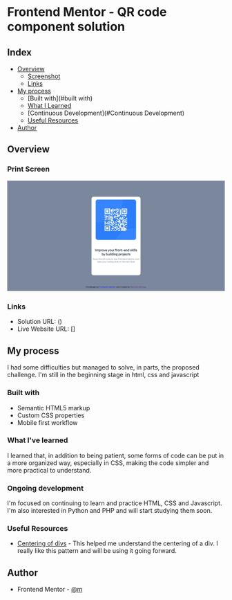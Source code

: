 # Frontend Mentor - QR code component solution

## Index

- [Overview](#Overview)
    - [Screenshot](#screenshot)
    - [Links](#links)
- [My process](#my-process)
    - [Built with](#built with)
    - [What I Learned](#What-I-Learned)
    - [Continuous Development](#Continuous Development)
    - [Useful Resources](#useful-resources)
- [Author](#author)

## Overview

### Print Screen

![](./images/Captura%20da%20Web_24-1-2023_135856_.jpeg)

### Links

- Solution URL: ()
- Live Website URL: []

## My process

I had some difficulties but managed to solve, in parts, the proposed challenge. I'm still in the beginning stage in html, css and javascript

### Built with

- Semantic HTML5 markup
- Custom CSS properties
- Mobile first workflow

### What I've learned

I learned that, in addition to being patient, some forms of code can be put in a more organized way, especially in CSS, making the code simpler and more practical to understand.

### Ongoing development

I'm focused on continuing to learn and practice HTML, CSS and Javascript. I'm also interested in Python and PHP and will start studying them soon.

### Useful Resources

- [Centering of divs](https://www.freecodecamp.org/portuguese/news/como-centralizar-tudo-com-css/#:~:text=Para%20centralizar%20texto%20ou%20links%20na%20horizontal%2C%20simplesmente,%28centered%29%20World%21%3C%2Fp%3E%20%3C%2Fdiv%3E%20p%20%7B%20text-align%3A%20center%3B%20%7D) - This helped me understand the centering of a div. I really like this pattern and will be using it going forward.

## Author

- Frontend Mentor - [@m]()

 

